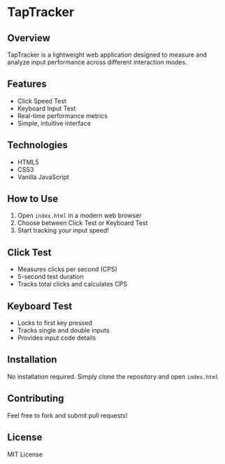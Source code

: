 # TapTracker

## Overview
TapTracker is a lightweight web application designed to measure and analyze input performance across different interaction modes.

## Features
- Click Speed Test
- Keyboard Input Test
- Real-time performance metrics
- Simple, intuitive interface

## Technologies
- HTML5
- CSS3
- Vanilla JavaScript

## How to Use
1. Open `index.html` in a modern web browser
2. Choose between Click Test or Keyboard Test
3. Start tracking your input speed!

## Click Test
- Measures clicks per second (CPS)
- 5-second test duration
- Tracks total clicks and calculates CPS

## Keyboard Test
- Locks to first key pressed
- Tracks single and double inputs
- Provides input code details

## Installation
No installation required. Simply clone the repository and open `index.html`

## Contributing
Feel free to fork and submit pull requests!

## License
MIT License
